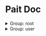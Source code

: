 # Pait Doc
<details><summary>Group: root</summary>

### Name: test_raise_tip

|Author|Status|func|description|
|---|---|---|---|
|so1n|<font color=#DC143C>abandoned</font>|<abbr title="file:/home/so1n/github/pait/example/param_verify/flask_example.py;line: 27">test_raise_tip</abbr>|test pait raise tip|
- Path: /api/raise_tip
- Method: POST,OPTIONS
- Request:
    - Body

        |param name|type|default value|description|other|
        |---|---|---|---|---|
        |uid|integer|123456|user id|{'exclusiveMinimum': 10, 'exclusiveMaximum': 1000}|
        |user_name|string|**`Required`**|user name|{'minLength': 2, 'maxLength': 4}|
        |age|integer|**`Required`**|age|{'exclusiveMinimum': 1, 'exclusiveMaximum': 100}|
    - Header

        |param name|type|default value|description|other|
        |---|---|---|---|---|
        |content__type|string|**`Required`**|Content-Type|{}|
- Response:


### Name: test_model

|Author|Status|func|description|
|---|---|---|---|
|so1n|<font color=#00BFFF>test</font>|<abbr title="file:/home/so1n/github/pait/example/param_verify/flask_example.py;line: 91">test_model</abbr>|Test Field|
- Path: /api/pait_model
- Method: GET,OPTIONS,HEAD
- Request:
    - Header

        |param name|type|default value|description|other|
        |---|---|---|---|---|
        |user-agent|string|**`Required`**|user agent|{}|
    - Query

        |param name|type|default value|description|other|
        |---|---|---|---|---|
        |uid|integer|**`Required`**|user id|{'exclusiveMinimum': 10, 'exclusiveMaximum': 1000}|
        |user_name|string|**`Required`**|user name|{'minLength': 2, 'maxLength': 4}|
- Response:


</details><details><summary>Group: user</summary>

### Name: test_post

|Author|Status|func|description|
|---|---|---|---|
|so1n|<font color=#32CD32>release</font>|<abbr title="file:/home/so1n/github/pait/example/param_verify/flask_example.py;line: 41">test_post</abbr>|Test Method:Post Pydantic Model|
- Path: /api/post
- Method: POST,OPTIONS
- Request:
    - Body

        |param name|type|default value|description|other|
        |---|---|---|---|---|
        |uid|integer|123456|user id|{'exclusiveMinimum': 10, 'exclusiveMaximum': 1000}|
        |user_name|string|**`Required`**|user name|{'minLength': 2, 'maxLength': 4}|
        |age|integer|**`Required`**|age|{'exclusiveMinimum': 1, 'exclusiveMaximum': 100}|
    - Header

        |param name|type|default value|description|other|
        |---|---|---|---|---|
        |Content-Type|string|**`Required`**|Content-Type|{}|
- Response:


### Name: demo_get2test_depend

|Author|Status|func|description|
|---|---|---|---|
|so1n|<font color=#32CD32>release</font>|<abbr title="file:/home/so1n/github/pait/example/param_verify/flask_example.py;line: 55">demo_get2test_depend</abbr>|Test Method:Post request, Pydantic Model|
- Path: /api/depend
- Method: GET,OPTIONS,HEAD
- Request:
    - Header

        |param name|type|default value|description|other|
        |---|---|---|---|---|
        |user-agent|string|**`Required`**|user agent|{}|
    - Query

        |param name|type|default value|description|other|
        |---|---|---|---|---|
        |uid|integer|123456|user id|{'exclusiveMinimum': 10, 'exclusiveMaximum': 1000}|
        |user_name|string|**`Required`**|user name|{'minLength': 2, 'maxLength': 4}|
        |age|integer|**`Required`**|age|{'exclusiveMinimum': 1, 'exclusiveMaximum': 100}|
- Response:


### Name: test_pait

|Author|Status|func|description|
|---|---|---|---|
|so1n|<font color=#32CD32>release</font>|<abbr title="file:/home/so1n/github/pait/example/param_verify/flask_example.py;line: 72">test_pait</abbr>|Test Field|
- Path: /api/get/<age>
- Method: GET,OPTIONS,HEAD
- Request:
    - Path

        |param name|type|default value|description|other|
        |---|---|---|---|---|
        |age|string|**`Required`**|None|{}|
    - Query

        |param name|type|default value|description|other|
        |---|---|---|---|---|
        |sex|enum|Only choose from: `man`,`woman`|None|{'enum': ['man', 'woman']}|
- Response:


### Name: test_cbv.get

|Author|Status|func|description|
|---|---|---|---|
|so1n|<font color=#00BFFF>test</font>|<abbr title="file:/home/so1n/github/pait/example/param_verify/flask_example.py;line: 101">TestCbv.get</abbr>|Text Pydantic Model and Field|
- Path: /api/cbv
- Method: get
- Request:
    - Header

        |param name|type|default value|description|other|
        |---|---|---|---|---|
        |user-agent|string|**`Required`**|ua|{}|
    - Query

        |param name|type|default value|description|other|
        |---|---|---|---|---|
        |age|integer|**`Required`**|age|{'exclusiveMinimum': 1, 'exclusiveMaximum': 100}|
        |email|string|example@xxx.com|email|{}|
- Response:


### Name: test_cbv.post

|Author|Status|func|description|
|---|---|---|---|
|so1n|<font color=#00BFFF>test</font>|<abbr title="file:/home/so1n/github/pait/example/param_verify/flask_example.py;line: 118">TestCbv.post</abbr>|test cbv post method|
- Path: /api/cbv
- Method: post
- Request:
    - Body

        |param name|type|default value|description|other|
        |---|---|---|---|---|
        |uid|integer|123456|user id|{'exclusiveMinimum': 10, 'exclusiveMaximum': 1000}|
        |user_name|string|**`Required`**|user name|{'minLength': 2, 'maxLength': 4}|
        |age|integer|**`Required`**|age|{'exclusiveMinimum': 1, 'exclusiveMaximum': 100}|
    - Header

        |param name|type|default value|description|other|
        |---|---|---|---|---|
        |user-agent|string|**`Required`**|ua|{}|
- Response:


</details>